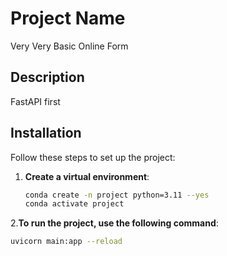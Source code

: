 # Project Name
Very Very Basic Online Form

## Description
FastAPI first 

## Installation
Follow these steps to set up the project:

1. **Create a virtual environment**:
   ```bash
   conda create -n project python=3.11 --yes
   conda activate project
 2.**To run the project, use the following command**:
   ```bash
   uvicorn main:app --reload

   
